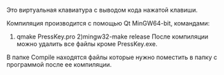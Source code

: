 Это виртуальная клавиатура с выводом кода нажатой клавиши.

Компиляция производится с помощью Qt MinGW64-bit, командами:
1) qmake PressKey.pro
2)mingw32-make release
После компиляции можно удалить все файлы кроме PressKey.exe.

В папке Compile находятся файлы которые нужно поместить в папку с программой после ее компиляции.
 